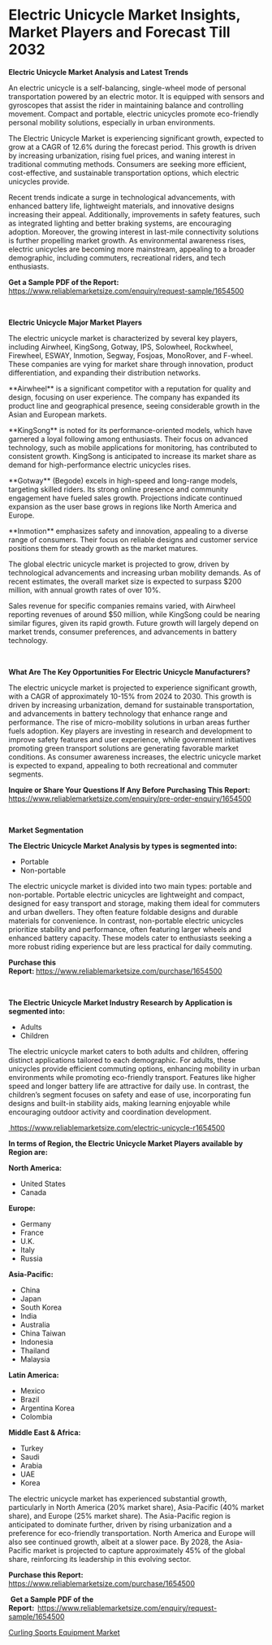 <p><h1>Electric Unicycle Market Insights, Market Players and Forecast Till 2032</h1></p><p><strong>Electric Unicycle Market Analysis and Latest Trends</strong></p>
<p><p>An electric unicycle is a self-balancing, single-wheel mode of personal transportation powered by an electric motor. It is equipped with sensors and gyroscopes that assist the rider in maintaining balance and controlling movement. Compact and portable, electric unicycles promote eco-friendly personal mobility solutions, especially in urban environments.</p><p>The Electric Unicycle Market is experiencing significant growth, expected to grow at a CAGR of 12.6% during the forecast period. This growth is driven by increasing urbanization, rising fuel prices, and waning interest in traditional commuting methods. Consumers are seeking more efficient, cost-effective, and sustainable transportation options, which electric unicycles provide. </p><p>Recent trends indicate a surge in technological advancements, with enhanced battery life, lightweight materials, and innovative designs increasing their appeal. Additionally, improvements in safety features, such as integrated lighting and better braking systems, are encouraging adoption. Moreover, the growing interest in last-mile connectivity solutions is further propelling market growth. As environmental awareness rises, electric unicycles are becoming more mainstream, appealing to a broader demographic, including commuters, recreational riders, and tech enthusiasts.</p></p>
<p><strong>Get a Sample PDF of the Report:&nbsp;</strong> <a href="https://www.reliablemarketsize.com/enquiry/request-sample/1654500?utm_campaign=2283&utm_medium=2&utm_source=Github&utm_content=ia&utm_term=09022025&utm_id=electric-unicycle">https://www.reliablemarketsize.com/enquiry/request-sample/1654500</a></p>
<p>&nbsp;</p>
<p><strong>Electric Unicycle Major Market Players</strong></p>
<p><p>The electric unicycle market is characterized by several key players, including Airwheel, KingSong, Gotway, IPS, Solowheel, Rockwheel, Firewheel, ESWAY, Inmotion, Segway, Fosjoas, MonoRover, and F-wheel. These companies are vying for market share through innovation, product differentiation, and expanding their distribution networks.</p><p>**Airwheel** is a significant competitor with a reputation for quality and design, focusing on user experience. The company has expanded its product line and geographical presence, seeing considerable growth in the Asian and European markets. </p><p>**KingSong** is noted for its performance-oriented models, which have garnered a loyal following among enthusiasts. Their focus on advanced technology, such as mobile applications for monitoring, has contributed to consistent growth. KingSong is anticipated to increase its market share as demand for high-performance electric unicycles rises.</p><p>**Gotway** (Begode) excels in high-speed and long-range models, targeting skilled riders. Its strong online presence and community engagement have fueled sales growth. Projections indicate continued expansion as the user base grows in regions like North America and Europe.</p><p>**Inmotion** emphasizes safety and innovation, appealing to a diverse range of consumers. Their focus on reliable designs and customer service positions them for steady growth as the market matures.</p><p>The global electric unicycle market is projected to grow, driven by technological advancements and increasing urban mobility demands. As of recent estimates, the overall market size is expected to surpass $200 million, with annual growth rates of over 10%.</p><p>Sales revenue for specific companies remains varied, with Airwheel reporting revenues of around $50 million, while KingSong could be nearing similar figures, given its rapid growth. Future growth will largely depend on market trends, consumer preferences, and advancements in battery technology.</p></p>
<p>&nbsp;</p>
<p><strong>What Are The Key Opportunities For Electric Unicycle Manufacturers?</strong></p>
<p><p>The electric unicycle market is projected to experience significant growth, with a CAGR of approximately 10-15% from 2024 to 2030. This growth is driven by increasing urbanization, demand for sustainable transportation, and advancements in battery technology that enhance range and performance. The rise of micro-mobility solutions in urban areas further fuels adoption. Key players are investing in research and development to improve safety features and user experience, while government initiatives promoting green transport solutions are generating favorable market conditions. As consumer awareness increases, the electric unicycle market is expected to expand, appealing to both recreational and commuter segments.</p></p>
<p><strong>Inquire or Share Your Questions If Any Before Purchasing This Report:</strong> <a href="https://www.reliablemarketsize.com/enquiry/pre-order-enquiry/1654500?utm_campaign=2283&utm_medium=2&utm_source=Github&utm_content=ia&utm_term=09022025&utm_id=electric-unicycle">https://www.reliablemarketsize.com/enquiry/pre-order-enquiry/1654500</a></p>
<p>&nbsp;</p>
<p><strong>Market Segmentation</strong></p>
<p><strong>The Electric Unicycle Market Analysis by types is segmented into:</strong></p>
<p><ul><li>Portable</li><li>Non-portable</li></ul></p>
<p><p>The electric unicycle market is divided into two main types: portable and non-portable. Portable electric unicycles are lightweight and compact, designed for easy transport and storage, making them ideal for commuters and urban dwellers. They often feature foldable designs and durable materials for convenience. In contrast, non-portable electric unicycles prioritize stability and performance, often featuring larger wheels and enhanced battery capacity. These models cater to enthusiasts seeking a more robust riding experience but are less practical for daily commuting.</p></p>
<p><strong>Purchase this Report:&nbsp;</strong><a href="https://www.reliablemarketsize.com/purchase/1654500?utm_campaign=2283&utm_medium=2&utm_source=Github&utm_content=ia&utm_term=09022025&utm_id=electric-unicycle">https://www.reliablemarketsize.com/purchase/1654500</a></p>
<p>&nbsp;</p>
<p><strong>The Electric Unicycle Market Industry Research by Application is segmented into:</strong></p>
<p><ul><li>Adults</li><li>Children</li></ul></p>
<p><p>The electric unicycle market caters to both adults and children, offering distinct applications tailored to each demographic. For adults, these unicycles provide efficient commuting options, enhancing mobility in urban environments while promoting eco-friendly transport. Features like higher speed and longer battery life are attractive for daily use. In contrast, the children’s segment focuses on safety and ease of use, incorporating fun designs and built-in stability aids, making learning enjoyable while encouraging outdoor activity and coordination development.</p></p>
<p><a href="https://www.reliablemarketsize.com/electric-unicycle-r1654500?utm_campaign=2283&utm_medium=2&utm_source=Github&utm_content=ia&utm_term=09022025&utm_id=electric-unicycle">&nbsp;https://www.reliablemarketsize.com/electric-unicycle-r1654500</a></p>
<p><strong>In terms of Region, the Electric Unicycle Market Players available by Region are:</strong></p>
<p>
    <p> <strong> North America: </strong>
        <ul>
            <li>United States</li>
            <li>Canada</li>
        </ul>
        </p> 
    <p> <strong> Europe: </strong>
        <ul>
            <li>Germany</li>
            <li>France</li>
            <li>U.K.</li>
            <li>Italy</li>
            <li>Russia</li>
        </ul>
        </p> 
    <p> <strong> Asia-Pacific: </strong>
        <ul>
            <li>China</li>
            <li>Japan</li>
            <li>South Korea</li>
            <li>India</li>
            <li>Australia</li>
            <li>China Taiwan</li>
            <li>Indonesia</li>
            <li>Thailand</li>
            <li>Malaysia</li>
        </ul>
        </p> 
    <p> <strong> Latin America: </strong>
        <ul>
            <li>Mexico</li>
            <li>Brazil</li>
            <li>Argentina Korea</li>
            <li>Colombia</li>
        </ul>
        </p> 
    <p> <strong> Middle East & Africa: </strong>
        <ul>
            <li>Turkey</li>
            <li>Saudi</li>
            <li>Arabia</li>
            <li>UAE</li>
            <li>Korea</li>
        </ul>
    </p>
    </p>
<p><p>The electric unicycle market has experienced substantial growth, particularly in North America (20% market share), Asia-Pacific (40% market share), and Europe (25% market share). The Asia-Pacific region is anticipated to dominate further, driven by rising urbanization and a preference for eco-friendly transportation. North America and Europe will also see continued growth, albeit at a slower pace. By 2028, the Asia-Pacific market is projected to capture approximately 45% of the global share, reinforcing its leadership in this evolving sector.</p></p>
<p><strong>Purchase this Report: </strong><a href="https://www.reliablemarketsize.com/purchase/1654500?utm_campaign=2283&utm_medium=2&utm_source=Github&utm_content=ia&utm_term=09022025&utm_id=electric-unicycle">https://www.reliablemarketsize.com/purchase/1654500</a></p>
<p>&nbsp;<strong>Get a Sample PDF of the Report:&nbsp;&nbsp;</strong><a href="https://www.reliablemarketsize.com/enquiry/request-sample/1654500?utm_campaign=2283&utm_medium=2&utm_source=Github&utm_content=ia&utm_term=09022025&utm_id=electric-unicycle">https://www.reliablemarketsize.com/enquiry/request-sample/1654500</a></p>
<p><strong></strong></p>
<p><p><a href="https://github.com/bornergabrielle89/Market-Research-Report-List-1/blob/main/curling-sports-equipment-market.md?utm_campaign=2283&utm_medium=2&utm_source=Github&utm_content=ia&utm_term=09022025&utm_id=electric-unicycle">Curling Sports Equipment Market</a></p></p>